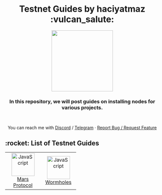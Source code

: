 <h1 align="center">Testnet Guides by haciyatmaz :vulcan_salute:</h1>
<p align="center">
	<img height="200" height="auto" src="https://avatars.githubusercontent.com/u/35812219"></br>
<h3 align="center">In this repository, we will post guides on installing nodes for various projects.</h3></br>
	</p>

<p align="center">
You can reach me with <a href="https://discord.com/users/401788522765484043">Discord</a> / <a href="https://t.me/haciyatmaz">Telegram</a>  ·  <a href="https://github.com/hcytmz/Testnet-Guides/issues">Report Bug / Request Feature</a>   
	</p>


<h2 align="left" id="list-testnets"> :rocket: List of Testnet Guides</h2>
<table width='100%'>
  <tr>
    <td align="center" width="100">
      <a href="./Mars">
        <img src="https://github.com/hcytmz/Testnet-Guides/blob/main/logos/mars.svg" width="75" height="75" alt="JavaScript" />
      </a>
      <br>
      <a href="./Mars"> Mars Protocol
      </a>
    </td>
    <td align="center" width="100">
      <a href="./Wormholes">
        <img src="https://github.com/hcytmz/Testnet-Guides/blob/main/logos/wormholes.png" width="75" height="75" alt="JavaScript" />
      </a>
      <br>
      <a href="./Wormholes"> Wormholes
      </a>
    </td>
  </tr>
</table>
<br>
